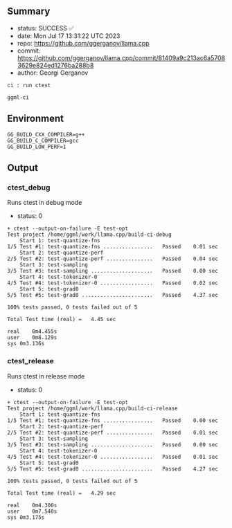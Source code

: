 ## Summary

- status: SUCCESS ✅
- date:   Mon Jul 17 13:31:22 UTC 2023
- repo:   https://github.com/ggerganov/llama.cpp
- commit: https://github.com/ggerganov/llama.cpp/commit/81409a9c213ac6a57083629e824ed1276ba288b8
- author: Georgi Gerganov
```
ci : run ctest

ggml-ci
```

## Environment

```
GG_BUILD_CXX_COMPILER=g++
GG_BUILD_C_COMPILER=gcc
GG_BUILD_LOW_PERF=1
```

## Output

### ctest_debug

Runs ctest in debug mode
- status: 0
```
+ ctest --output-on-failure -E test-opt
Test project /home/ggml/work/llama.cpp/build-ci-debug
    Start 1: test-quantize-fns
1/5 Test #1: test-quantize-fns ................   Passed    0.01 sec
    Start 2: test-quantize-perf
2/5 Test #2: test-quantize-perf ...............   Passed    0.04 sec
    Start 3: test-sampling
3/5 Test #3: test-sampling ....................   Passed    0.00 sec
    Start 4: test-tokenizer-0
4/5 Test #4: test-tokenizer-0 .................   Passed    0.02 sec
    Start 5: test-grad0
5/5 Test #5: test-grad0 .......................   Passed    4.37 sec

100% tests passed, 0 tests failed out of 5

Total Test time (real) =   4.45 sec

real	0m4.455s
user	0m8.129s
sys	0m3.136s
```

### ctest_release

Runs ctest in release mode
- status: 0
```
+ ctest --output-on-failure -E test-opt
Test project /home/ggml/work/llama.cpp/build-ci-release
    Start 1: test-quantize-fns
1/5 Test #1: test-quantize-fns ................   Passed    0.00 sec
    Start 2: test-quantize-perf
2/5 Test #2: test-quantize-perf ...............   Passed    0.01 sec
    Start 3: test-sampling
3/5 Test #3: test-sampling ....................   Passed    0.00 sec
    Start 4: test-tokenizer-0
4/5 Test #4: test-tokenizer-0 .................   Passed    0.01 sec
    Start 5: test-grad0
5/5 Test #5: test-grad0 .......................   Passed    4.27 sec

100% tests passed, 0 tests failed out of 5

Total Test time (real) =   4.29 sec

real	0m4.300s
user	0m7.540s
sys	0m3.175s
```
